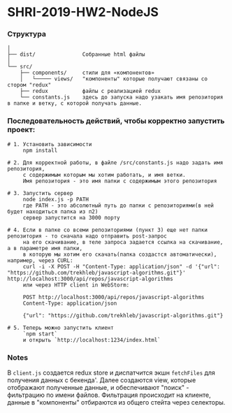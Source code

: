 # SHRI-2019-HW2-NodeJS

### Структура

```
│
├── dist/               Cобранные html файлы
│
└── src/
    ├── components/     стили для «компонентов»
    │   └───── views/   "компоненты" которые получают связаны со стором "redux"
    ├── redux           файлы с реализацией redux
    └── constants.js    здесь до запуска надо узакать имя репозитория в папке и ветку, с которой получать данные.
```

### Последовательность действий, чтобы корректно запустить проект:
```
# 1. Установить зависимости
     npm install

# 2. Для корректной работы, в файле /src/constants.js надо задать имя репозитория,
     с содержимым которым мы хотим работать, и имя ветки.
     Имя репозитория - это имя папки с содержимым этого репозитория

# 3. Запустить сервер
     node index.js -p PATH
     где PATH - это абсолютный путь до папки с репозиториями(в ней будет находиться папка из п2)
     сервер запустится на 3000 порту

# 4. Если в папке со всеми репозиториями (пункт 3) еще нет папки репозитория - то сначала надо отправить post-запрос
     на его скачивание, в теле запроса задается ссылка на скачивание, а в параметре имя папки,
     в которую мы хотим его скачать(папка создастся автоматически), например, через CURL:
     curl -i -X POST -H "Content-Type: application/json" -d '{"url": "https://github.com/trekhleb/javascript-algorithms.git"}' http://localhost:3000/api/repos/javascript-algorithms
     или через HTTP client in WebStorm:

     POST http://localhost:3000/api/repos/javascript-algorithms
     Content-Type: application/json
     
     {"url": "https://github.com/trekhleb/javascript-algorithms.git"}

# 5. Теперь можно запустить клиент
     `npm start`
     и открыть `http://localhost:1234/index.html`
```

### Notes
В `client.js` создается redux store и диспатчится экшн `fetchFiles` для получения данных с бекенда'.
Далее создаются view, которые отображают полученные данные, и обеспечивают "поиск" - фильтрацию по имени файлов.
Фильтрация происходит на клиенте, данные в "компоненты" отбираются из общего стейта через селекторы.

